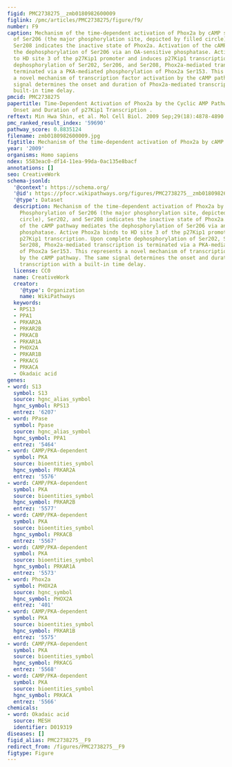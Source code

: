 ```yaml
---
figid: PMC2738275__zmb0180982600009
figlink: /pmc/articles/PMC2738275/figure/f9/
number: F9
caption: Mechanism of the time-dependent activation of Phox2a by cAMP signaling. Phosphorylation
  of Ser206 (the major phosphorylation site, depicted by filled circle), Ser202, and
  Ser208 indicates the inactive state of Phox2a. Activation of the cAMP pathway mediates
  the dephosphorylation of Ser206 via an OA-sensitive phosphatase. Active Phox2a binds
  to HD site 3 of the p27Kip1 promoter and induces p27Kip1 transcription. Upon complete
  dephosphorylation of Ser202, Ser206, and Ser208, Phox2a-mediated transcription is
  terminated via a PKA-mediated phosphorylation of Phox2a Ser153. This represents
  a novel mechanism of transcription factor activation by the cAMP pathway. The same
  signal determines the onset and duration of Phox2a-mediated transcription with a
  built-in time delay.
pmcid: PMC2738275
papertitle: Time-Dependent Activation of Phox2a by the Cyclic AMP Pathway Modulates
  Onset and Duration of p27Kip1 Transcription .
reftext: Min Hwa Shin, et al. Mol Cell Biol. 2009 Sep;29(18):4878-4890.
pmc_ranked_result_index: '59690'
pathway_score: 0.8835124
filename: zmb0180982600009.jpg
figtitle: Mechanism of the time-dependent activation of Phox2a by cAMP signaling
year: '2009'
organisms: Homo sapiens
ndex: 5583eac0-df14-11ea-99da-0ac135e8bacf
annotations: []
seo: CreativeWork
schema-jsonld:
  '@context': https://schema.org/
  '@id': https://pfocr.wikipathways.org/figures/PMC2738275__zmb0180982600009.html
  '@type': Dataset
  description: Mechanism of the time-dependent activation of Phox2a by cAMP signaling.
    Phosphorylation of Ser206 (the major phosphorylation site, depicted by filled
    circle), Ser202, and Ser208 indicates the inactive state of Phox2a. Activation
    of the cAMP pathway mediates the dephosphorylation of Ser206 via an OA-sensitive
    phosphatase. Active Phox2a binds to HD site 3 of the p27Kip1 promoter and induces
    p27Kip1 transcription. Upon complete dephosphorylation of Ser202, Ser206, and
    Ser208, Phox2a-mediated transcription is terminated via a PKA-mediated phosphorylation
    of Phox2a Ser153. This represents a novel mechanism of transcription factor activation
    by the cAMP pathway. The same signal determines the onset and duration of Phox2a-mediated
    transcription with a built-in time delay.
  license: CC0
  name: CreativeWork
  creator:
    '@type': Organization
    name: WikiPathways
  keywords:
  - RPS13
  - PPA1
  - PRKAR2A
  - PRKAR2B
  - PRKACB
  - PRKAR1A
  - PHOX2A
  - PRKAR1B
  - PRKACG
  - PRKACA
  - Okadaic acid
genes:
- word: S13
  symbol: S13
  source: hgnc_alias_symbol
  hgnc_symbol: RPS13
  entrez: '6207'
- word: PPase
  symbol: Ppase
  source: hgnc_alias_symbol
  hgnc_symbol: PPA1
  entrez: '5464'
- word: CAMP/PKA-dependent
  symbol: PKA
  source: bioentities_symbol
  hgnc_symbol: PRKAR2A
  entrez: '5576'
- word: CAMP/PKA-dependent
  symbol: PKA
  source: bioentities_symbol
  hgnc_symbol: PRKAR2B
  entrez: '5577'
- word: CAMP/PKA-dependent
  symbol: PKA
  source: bioentities_symbol
  hgnc_symbol: PRKACB
  entrez: '5567'
- word: CAMP/PKA-dependent
  symbol: PKA
  source: bioentities_symbol
  hgnc_symbol: PRKAR1A
  entrez: '5573'
- word: Phox2a
  symbol: PHOX2A
  source: hgnc_symbol
  hgnc_symbol: PHOX2A
  entrez: '401'
- word: CAMP/PKA-dependent
  symbol: PKA
  source: bioentities_symbol
  hgnc_symbol: PRKAR1B
  entrez: '5575'
- word: CAMP/PKA-dependent
  symbol: PKA
  source: bioentities_symbol
  hgnc_symbol: PRKACG
  entrez: '5568'
- word: CAMP/PKA-dependent
  symbol: PKA
  source: bioentities_symbol
  hgnc_symbol: PRKACA
  entrez: '5566'
chemicals:
- word: Okadaic acid
  source: MESH
  identifier: D019319
diseases: []
figid_alias: PMC2738275__F9
redirect_from: /figures/PMC2738275__F9
figtype: Figure
---
```

